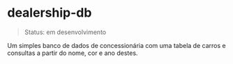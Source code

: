 # dealership-db

> Status: em desenvolvimento

Um simples banco de dados de concessionária com uma tabela de carros e consultas a partir do nome, cor e ano destes.
